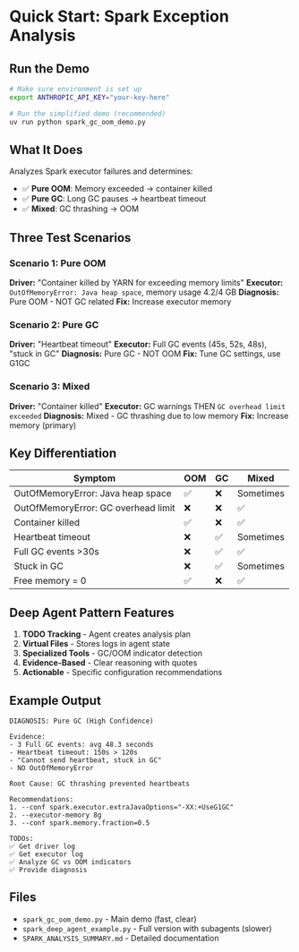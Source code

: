 # Quick Start: Spark Exception Analysis

## Run the Demo

```bash
# Make sure environment is set up
export ANTHROPIC_API_KEY="your-key-here"

# Run the simplified demo (recommended)
uv run python spark_gc_oom_demo.py
```

## What It Does

Analyzes Spark executor failures and determines:

- ✅ **Pure OOM**: Memory exceeded → container killed
- ✅ **Pure GC**: Long GC pauses → heartbeat timeout
- ✅ **Mixed**: GC thrashing → OOM

## Three Test Scenarios

### Scenario 1: Pure OOM
**Driver:** "Container killed by YARN for exceeding memory limits"
**Executor:** `OutOfMemoryError: Java heap space`, memory usage 4.2/4 GB
**Diagnosis:** Pure OOM - NOT GC related
**Fix:** Increase executor memory

### Scenario 2: Pure GC
**Driver:** "Heartbeat timeout"
**Executor:** Full GC events (45s, 52s, 48s), "stuck in GC"
**Diagnosis:** Pure GC - NOT OOM
**Fix:** Tune GC settings, use G1GC

### Scenario 3: Mixed
**Driver:** "Container killed"
**Executor:** GC warnings THEN `GC overhead limit exceeded`
**Diagnosis:** Mixed - GC thrashing due to low memory
**Fix:** Increase memory (primary)

## Key Differentiation

| Symptom | OOM | GC | Mixed |
|---------|-----|----|----|
| OutOfMemoryError: Java heap space | ✅ | ❌ | Sometimes |
| OutOfMemoryError: GC overhead limit | ❌ | ❌ | ✅ |
| Container killed | ✅ | ❌ | ✅ |
| Heartbeat timeout | ❌ | ✅ | Sometimes |
| Full GC events >30s | ❌ | ✅ | ✅ |
| Stuck in GC | ❌ | ✅ | Sometimes |
| Free memory = 0 | ✅ | ❌ | ✅ |

## Deep Agent Pattern Features

1. **TODO Tracking** - Agent creates analysis plan
2. **Virtual Files** - Stores logs in agent state
3. **Specialized Tools** - GC/OOM indicator detection
4. **Evidence-Based** - Clear reasoning with quotes
5. **Actionable** - Specific configuration recommendations

## Example Output

```
DIAGNOSIS: Pure GC (High Confidence)

Evidence:
- 3 Full GC events: avg 48.3 seconds
- Heartbeat timeout: 150s > 120s
- "Cannot send heartbeat, stuck in GC"
- NO OutOfMemoryError

Root Cause: GC thrashing prevented heartbeats

Recommendations:
1. --conf spark.executor.extraJavaOptions="-XX:+UseG1GC"
2. --executor-memory 8g
3. --conf spark.memory.fraction=0.5

TODOs:
✅ Get driver log
✅ Get executor log
✅ Analyze GC vs OOM indicators
✅ Provide diagnosis
```

## Files

- `spark_gc_oom_demo.py` - Main demo (fast, clear)
- `spark_deep_agent_example.py` - Full version with subagents (slower)
- `SPARK_ANALYSIS_SUMMARY.md` - Detailed documentation
